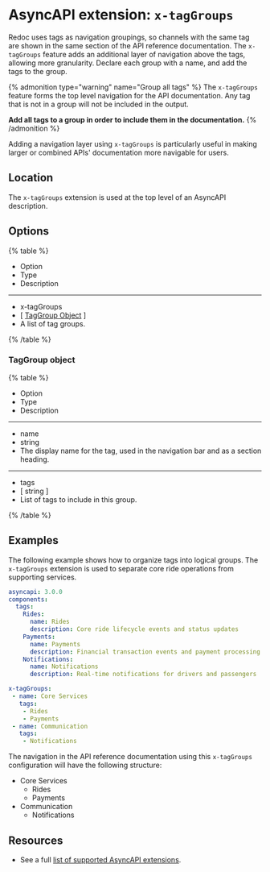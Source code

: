 # AsyncAPI extension: `x-tagGroups`

Redoc uses tags as navigation groupings, so channels with the same tag are shown in the same section of the API reference documentation.
The `x-tagGroups` feature adds an additional layer of navigation above the tags, allowing more granularity.
Declare each group with a name, and add the tags to the group.

{% admonition type="warning" name="Group all tags" %}
The `x-tagGroups` feature forms the top level navigation for the API documentation.
Any tag that is not in a group will not be included in the output.

**Add all tags to a group in order to include them in the documentation.**
{% /admonition %}

Adding a navigation layer using `x-tagGroups` is particularly useful in making larger or combined APIs' documentation more navigable for users.

## Location

The `x-tagGroups` extension is used at the top level of an AsyncAPI description.

## Options

{% table %}

- Option
- Type
- Description

---

- x-tagGroups
- [ [TagGroup Object](#taggroup-object) ]
- A list of tag groups.

{% /table %}

### TagGroup object

{% table %}

- Option
- Type
- Description

---

- name
- string
- The display name for the tag, used in the navigation bar and as a section heading.

---

- tags
- [ string ]
- List of tags to include in this group.

{% /table %}

## Examples

The following example shows how to organize tags into logical groups.
The `x-tagGroups` extension is used to separate core ride operations from supporting services.

```yaml
asyncapi: 3.0.0
components:
  tags:
    Rides:
      name: Rides
      description: Core ride lifecycle events and status updates
    Payments:
      name: Payments
      description: Financial transaction events and payment processing
    Notifications:
      name: Notifications
      description: Real-time notifications for drivers and passengers

x-tagGroups:
 - name: Core Services
   tags:
    - Rides
    - Payments
 - name: Communication
   tags:
    - Notifications
```
The navigation in the API reference documentation using this `x-tagGroups` configuration will have the following structure:

- Core Services
  - Rides
  - Payments
- Communication
  - Notifications

## Resources

- See a full [list of supported AsyncAPI extensions](./index.md).
